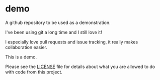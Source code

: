 # demo
A github repository to be used as a demonstration.

I've been using git a long time and I still love it!

I especially love pull requests and issue tracking, it really makes collaboration easier.

This is a demo.

Please see the [LICENSE](LICENSE) file for details about what you are allowed to do with code from this project.
